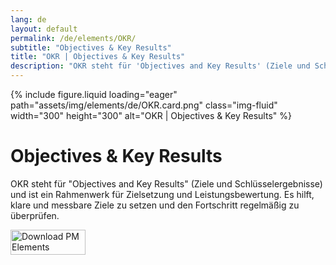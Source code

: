 ```yaml
---
lang: de
layout: default
permalink: /de/elements/OKR/
subtitle: "Objectives & Key Results"
title: "OKR | Objectives & Key Results"
description: "OKR steht für 'Objectives and Key Results' (Ziele und Schlüsselergebnisse) und ist ein Rahmenwerk für Zielsetzung und Leistungsbewertung. Es hilft, klare und messbare Ziele zu setzen und den Fortschritt regelmäßig zu überprüfen."
---
```


{% include figure.liquid loading="eager" path="assets/img/elements/de/OKR.card.png" class="img-fluid" width="300" height="300" alt="OKR | Objectives & Key Results" %}

# Objectives & Key Results

OKR steht für "Objectives and Key Results" (Ziele und Schlüsselergebnisse) und ist ein Rahmenwerk für Zielsetzung und Leistungsbewertung. Es hilft, klare und messbare Ziele zu setzen und den Fortschritt regelmäßig zu überprüfen.

<a href="https://apps.apple.com/app/apple-store/id6738084498?pt=127441684&ct=website&mt=8">
  <img src="{{ "assets/img/en/appstore.png" | relative_url }}" width="120" height="40" alt="Download PM Elements">
</a>
